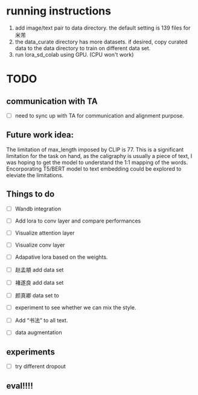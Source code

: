 # running instructions 
1. add image/text pair to data directory. the default setting is 139 files for 米芾
2. the data_curate directory has more datasets. if desired, copy curated data to the data directory to train on different data set. 
3. run lora_sd_colab using GPU. (CPU won't work) 



# TODO
## communication with TA
- [ ] need to sync up with TA for communication and alignment purpose. 

## Future work idea: 
The limitation of max_length imposed by CLIP is 77. This is a significant limitation for the task on hand, as the caligraphy is usually a piece of text, I was hoping to get the model to understand the 1:1 mapping of the words.  Encorporating T5/BERT model to text embedding could be explored to eleviate the limitations. 



## Things to do
- [ ] Wandb integration 
- [ ] Add lora to conv layer and compare performances 
- [ ] Visualize attention layer
- [ ] Visualize conv layer 
- [ ] Adapative lora based on the weights. 
- [ ] 赵孟頫 add data set
- [ ] 褚遂良 add data set
- [ ] 颜真卿 data set to
- [ ] experiment to see whether we can mix the style.
- [ ] Add “书法” to all text.
- [ ] data augmentation 


## experiments 
- [ ] try different dropout


## eval!!!!





